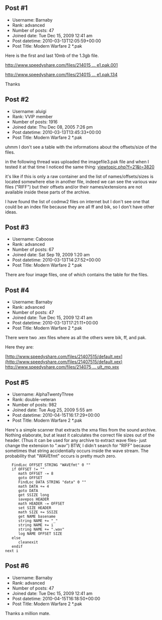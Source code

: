 ## Post #1
- Username: Barnaby
- Rank: advanced
- Number of posts: 47
- Joined date: Tue Dec 15, 2009 12:41 am
- Post datetime: 2010-03-13T12:05:59+00:00
- Post Title: Modern Warfare 2 *.pak

Here is the first and last 10mb of the 1.3gb file. 

[http://www.speedyshare.com/files/214015 ... e1.pak.001](http://www.speedyshare.com/files/21401521/packfile1.pak.001)

[http://www.speedyshare.com/files/214015 ... e1.pak.134](http://www.speedyshare.com/files/21401597/packfile1.pak.134)

Thanks
## Post #2
- Username: aluigi
- Rank: VVIP member
- Number of posts: 1916
- Joined date: Thu Dec 08, 2005 7:26 pm
- Post datetime: 2010-03-13T13:45:33+00:00
- Post Title: Modern Warfare 2 *.pak

uhmm I don't see a table with the informations about the offsets/size of the files.

in the following thread was uploaded the imagefile3.pak file and when I tested it at that time I noticed the same thing:
[viewtopic.php?f=21&t=3820](http://forum.xentax.com/viewtopic.php?f=21&t=3820)

it's like if this is only a raw container and the list of names/offsets/sizes is located somewhere else in another file, indeed we can see the various wav files ("RIFF") but their offsets and/or their names/extensions are not available inside these parts of the archive.

I have found the list of codmw2 files on internet but I don't see one that could be an index file because they are all ff and bik, so I don't have other ideas.
## Post #3
- Username: Caboose
- Rank: advanced
- Number of posts: 67
- Joined date: Sat Sep 19, 2009 1:20 am
- Post datetime: 2010-03-13T14:27:52+00:00
- Post Title: Modern Warfare 2 *.pak

There are four image files, one of which contains the table for the files.
## Post #4
- Username: Barnaby
- Rank: advanced
- Number of posts: 47
- Joined date: Tue Dec 15, 2009 12:41 am
- Post datetime: 2010-03-13T17:21:11+00:00
- Post Title: Modern Warfare 2 *.pak

There were two .xex files where as all the others were bik, ff, and pak.

Here they are:

[http://www.speedyshare.com/files/21407515/default.xex](http://www.speedyshare.com/files/21407515/default.xex)
[http://www.speedyshare.com/files/214075 ... ult_mp.xex](http://www.speedyshare.com/files/21407584/default_mp.xex)
## Post #5
- Username: AlphaTwentyThree
- Rank: double-veteran
- Number of posts: 982
- Joined date: Tue Aug 25, 2009 5:55 am
- Post datetime: 2010-04-15T16:17:29+00:00
- Post Title: Modern Warfare 2 *.pak

Here's a simple scanner that extracts the xma files from the sound archive. Nothing elaborate, but at least it calculates the correct file sizes out of the header.  (Thus it can be used for any archive to extract wave files- just change the extension to ".wav")
BTW, I didn't search for "RIFF" because sometimes that string accidentially occurs inside the wave stream. The probability that "WAVEfmt" occurs is pretty much zero.

```
   FindLoc OFFSET STRING "WAVEfmt" 0 ""
   if OFFSET != ""
      math OFFSET -= 8
      goto OFFSET
      FindLoc DATA STRING "data" 0 ""
      math DATA += 4
      goto DATA
      get SSIZE long
      savepos HEADER
      math HEADER -= OFFSET
      set SIZE HEADER
      math SIZE += SSIZE
      get NAME basename
      string NAME += "_"
      string NAME += i
      string NAME += ".wav"
      log NAME OFFSET SIZE
   else
      cleanexit
   endif
next i
```
## Post #6
- Username: Barnaby
- Rank: advanced
- Number of posts: 47
- Joined date: Tue Dec 15, 2009 12:41 am
- Post datetime: 2010-04-15T16:18:50+00:00
- Post Title: Modern Warfare 2 *.pak

Thanks a million mate.
